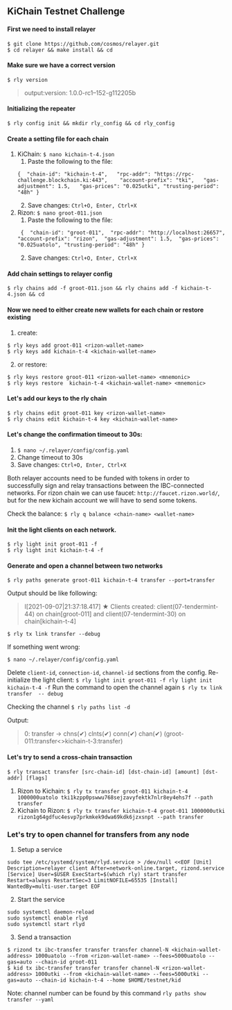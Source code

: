 ## KiChain Testnet Challenge
#### First we need to install relayer

```
$ git clone https://github.com/cosmos/relayer.git
$ cd relayer && make install && cd
```

#### Make sure we have a correct version
```
$ rly version
```
> output:version: 1.0.0-rc1–152-g112205b

#### Initializing the repeater
```
$ rly config init && mkdir rly_config && cd rly_config
```

#### Create a setting file for each chain
1. KiChain: `$ nano kichain-t-4.json`
   1. Paste the following to the file:
    ```
    {  "chain-id": "kichain-t-4",   "rpc-addr": "https://rpc-challenge.blockchain.ki:443",    "account-prefix": "tki",   "gas-adjustment": 1.5,   "gas-prices": "0.025utki", "trusting-period": "48h" }  
    ```
   2. Save changes: `Ctrl+O, Enter, Ctrl+X`
2. Rizon: `$ nano groot-011.json`
   1. Paste the following to the file:
   ```
    {  "chain-id": "groot-011",  "rpc-addr": "http://localhost:26657",   "account-prefix": "rizon",  "gas-adjustment": 1.5,  "gas-prices": "0.025uatolo", "trusting-period": "48h" }
    ```
   2. Save changes: `Ctrl+O, Enter, Ctrl+X`
#### Add chain settings to relayer config
```
$ rly chains add -f groot-011.json && rly chains add -f kichain-t-4.json && cd
```
#### Now we need to either create new wallets for each chain or restore existing
 1. create: 
 ```
 $ rly keys add groot-011 <rizon-wallet-name>
 $ rly keys add kichain-t-4 <kichain-wallet-name> 
 ```
2. or restore:
```
$ rly keys restore groot-011 <rizon-wallet-name> <mnemonic>
$ rly keys restore  kichain-t-4 <kichain-wallet-name> <mnemonic>
```
#### Let's add our keys to the rly chain
```
$ rly chains edit groot-011 key <rizon-wallet-name>
$ rly chains edit kichain-t-4 key <kichain-wallet-name>
```
#### Let's change the confirmation timeout to 30s:
1. `$ nano ~/.relayer/config/config.yaml`
2. Change timeout to 30s
3. Save changes: `Ctrl+O, Enter, Ctrl+X`

Both relayer accounts need to be funded with tokens in order to successfully sign and relay transactions between the IBC-connected networks.
For rizon chain we can use faucet: `http://faucet.rizon.world/`, but for the new kichain account we will have to send some tokens.

Check the balance: `$ rly q balance <chain-name> <wallet-name>`

#### Init the light clients on each network. 
```
$ rly light init groot-011 -f
$ rly light init kichain-t-4 -f
```
#### Generate and open a channel between two networks 
```
$ rly paths generate groot-011 kichain-t-4 transfer --port=transfer
```

Output should be like following: 
> I[2021-09-07|21:37:18.417] ★ Clients created: client(07-tendermint-44) on chain[groot-011] and client(07-tendermint-30) on chain[kichain-t-4] 

```
$ rly tx link transfer --debug
```
If something went wrong:
```
$ nano ~/.relayer/config/config.yaml
```
Delete `client-id`, `connection-id`, `channel-id` sections from the config.
Re-initialize the light client:
`$ rly light init groot-011 -f rly light init kichain-t-4 -f`
Run the command to open the channel again
`$ rly tx link transfer  -- debug`

Checking the channel
`$ rly paths list -d`

Output:  
> 0: transfer -> chns(✔) clnts(✔) conn(✔) chan(✔) (groot-011:transfer<>kichain-t-3:transfer)
#### Let's try to send a cross-chain transaction

```
$ rly transact transfer [src-chain-id] [dst-chain-id] [amount] [dst-addr] [flags] 
```
1. Rizon to Kichain:
`$ rly tx transfer groot-011 kichain-t-4 1000000uatolo tki1kzpp0pswwu768sejzavyfektk7nlr8ey4ehs7f --path transfer`
2. Kichain to Rizon:
`$ rly tx transfer kichain-t-4 groot-011 1000000utki rizon1g64gdfuc4esvp7prkmkek9dwa69kdk6jzxsnpt --path transfer`

### Let's try to open channel for transfers from any node
1. Setup a service
```
sudo tee /etc/systemd/system/rlyd.service > /dev/null <<EOF [Unit] Description=relayer client After=network-online.target, rizond.service [Service] User=$USER ExecStart=$(which rly) start transfer Restart=always RestartSec=3 LimitNOFILE=65535 [Install] WantedBy=multi-user.target EOF
```
2. Start the service
```
sudo systemctl daemon-reload
sudo systemctl enable rlyd
sudo systemctl start rlyd
```
3. Send a transaction
```
$ rizond tx ibc-transfer transfer transfer channel-N <kichain-wallet-address> 1000uatolo --from <rizon-wallet-name> --fees=5000uatolo --gas=auto --chain-id groot-011
$ kid tx ibc-transfer transfer transfer channel-N <rizon-wallet-address> 1000utki --from <kichain-wallet-name> --fees=5000utki --gas=auto --chain-id kichain-t-4 --home $HOME/testnet/kid

```

Note: channel number can be found by this command
`rly paths show transfer --yaml`
